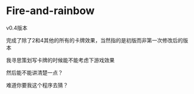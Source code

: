 # Fire-and-rainbow

v0.4版本

完成了除了2和4其他的所有的卡牌效果，当然指的是初版而非第一次修改后的版本

我寻思策划写卡牌的时候能不能考虑下游戏效果

然后能不能讲清楚一点？

难道你要我这个程序去猜？

